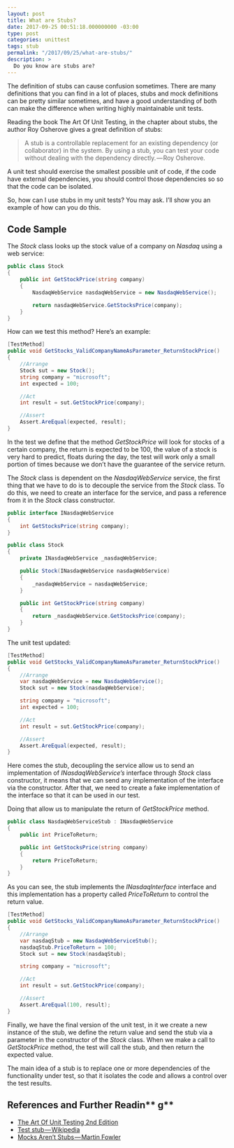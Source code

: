 ```yaml
---
layout: post
title: What are Stubs?
date: 2017-09-25 00:51:18.000000000 -03:00
type: post
categories: unittest
tags: stub
permalink: "/2017/09/25/what-are-stubs/"
description: >
  Do you know are stubs are?
---
```

The definition of stubs can cause confusion sometimes. There are many definitions that you can find in a lot of places, stubs and mock definitions can be pretty similar sometimes, and have a good understanding of both can make the difference when writing highly maintainable unit tests.

Reading the book The Art Of Unit Testing, in the chapter about stubs, the author Roy Osherove gives a great definition of stubs:

> A stub is a controllable replacement for an existing dependency (or collaborator) in the system. By using a stub, you can test your code without dealing with the dependency directly. — Roy Osherove.

A unit test should exercise the smallest possible unit of code, if the code have external dependencies, you should control those dependencies so so that the code can be isolated.

So, how can I use stubs in my unit tests? You may ask. I’ll show you an example of how can you do this.

## **Code Sample**

The _Stock_ class looks up the stock value of a company on _Nasdaq_ using a web service:

~~~csharp
public class Stock
{
    public int GetStockPrice(string company)
    {
        NasdaqWebService nasdaqWebService = new NasdaqWebService();

        return nasdaqWebService.GetStocksPrice(company);
    }
}
~~~

How can we test this method? Here’s an example:

~~~csharp
[TestMethod]
public void GetStocks_ValidCompanyNameAsParameter_ReturnStockPrice()
{
    //Arrange
    Stock sut = new Stock();
    string company = "microsoft";
    int expected = 100;

    //Act
    int result = sut.GetStockPrice(company);

    //Assert
    Assert.AreEqual(expected, result);
}
~~~

In the test we define that the method _GetStockPrice_ will look for stocks of a certain company, the return is expected to be 100, the value of a stock is very hard to predict, floats during the day, the test will work only a small portion of times because we don’t have the guarantee of the service return.

The _Stock_ class is dependent on the _NasdaqWebService_ service, the first thing that we have to do is to decouple the service from the _Stock_ class. To do this, we need to create an interface for the service, and pass a reference from it in the _Stock_ class constructor.

~~~csharp
public interface INasdaqWebService
{
    int GetStocksPrice(string company);
}
~~~

~~~csharp
public class Stock
{
    private INasdaqWebService _nasdaqWebService;

    public Stock(INasdaqWebService nasdaqWebService)
    {
        _nasdaqWebService = nasdaqWebService;
    }

    public int GetStockPrice(string company)
    {            
        return _nasdaqWebService.GetStocksPrice(company);
    }
}
~~~

The unit test updated:

~~~csharp
[TestMethod]
public void GetStocks_ValidCompanyNameAsParameter_ReturnStockPrice()
{
    //Arrange
    var nasdaqWebService = new NasdaqWebService();
    Stock sut = new Stock(nasdaqWebService);

    string company = "microsoft";
    int expected = 100;

    //Act
    int result = sut.GetStockPrice(company);

    //Assert
    Assert.AreEqual(expected, result);
}
~~~

Here comes the stub, decoupling the service allow us to send an implementation of _INasdaqWebService’s_ interface through _Stock_ class constructor, it means that we can send any implementation of the interface via the constructor. After that, we need to create a fake implementation of the interface so that it can be used in our test.

Doing that allow us to manipulate the return of _GetStockPrice_ method.

~~~csharp
public class NasdaqWebServiceStub : INasdaqWebService
{
    public int PriceToReturn;

    public int GetStocksPrice(string company)
    {
        return PriceToReturn;
    }
}
~~~

As you can see, the stub implements the _INasdaqInterface_ interface and this implementation has a property called _PriceToReturn_ to control the return value.

~~~csharp
[TestMethod]
public void GetStocks_ValidCompanyNameAsParameter_ReturnStockPrice()
{
    //Arrange            
    var nasdaqStub = new NasdaqWebServiceStub();
    nasdaqStub.PriceToReturn = 100;
    Stock sut = new Stock(nasdaqStub);

    string company = "microsoft";

    //Act
    int result = sut.GetStockPrice(company);

    //Assert
    Assert.AreEqual(100, result);
}
~~~

Finally, we have the final version of the unit test, in it we create a new instance of the stub, we define the return value and send the stub via a parameter in the constructor of the _Stock_ class. When we make a call to _GetStockPrice_ method, the test will call the stub, and then return the expected value.

The main idea of a stub is to replace one or more dependencies of the functionality under test, so that it isolates the code and allows a control over the test results.

## **References and Further&nbsp;Readin**** g**

- [The Art Of Unit Testing 2nd Edition](https://www.manning.com/books/the-art-of-unit-testing-second-edition)
- [Test stub — Wikipedia](https://en.wikipedia.org/wiki/Test_stub)
- [Mocks Aren’t Stubs — Martin Fowler](https://martinfowler.com/articles/mocksArentStubs.html)
